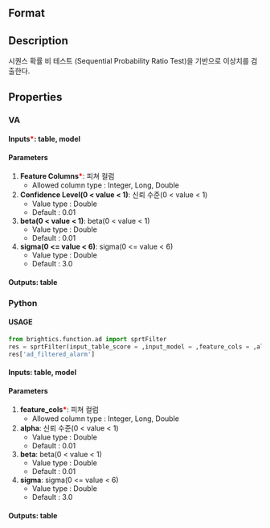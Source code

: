 ## Format


## Description

시퀀스 확률 비 테스트 (Sequential Probability Ratio Test)을 기반으로 이상치를 검출한다. 


## Properties
### VA
#### Inputs<b style="color:red">*</b>: table, model

#### Parameters
1. **Feature Columns**<b style="color:red">*</b>: 피쳐 컬럼
   - Allowed column type : Integer, Long, Double
2. **Confidence Level(0 < value < 1)**: 신뢰 수준(0 < value < 1)
   - Value type : Double
   - Default : 0.01
3. **beta(0 < value < 1)**: beta(0 < value < 1)
   - Value type : Double
   - Default : 0.01
4. **sigma(0 <= value < 6)**: sigma(0 <= value < 6)
   - Value type : Double
   - Default : 3.0

#### Outputs: table

### Python

#### USAGE
```python
from brightics.function.ad import sprtFilter
res = sprtFilter(input_table_score = ,input_model = ,feature_cols = ,alpha = ,beta = ,sigma = )
res['ad_filtered_alarm']
```

#### Inputs: table, model

#### Parameters
1. **feature_cols**<b style="color:red">*</b>: 피쳐 컬럼
   - Allowed column type : Integer, Long, Double
2. **alpha**: 신뢰 수준(0 < value < 1)
   - Value type : Double
   - Default : 0.01
3. **beta**: beta(0 < value < 1)
   - Value type : Double
   - Default : 0.01
4. **sigma**: sigma(0 <= value < 6)
   - Value type : Double
   - Default : 3.0

#### Outputs: table

